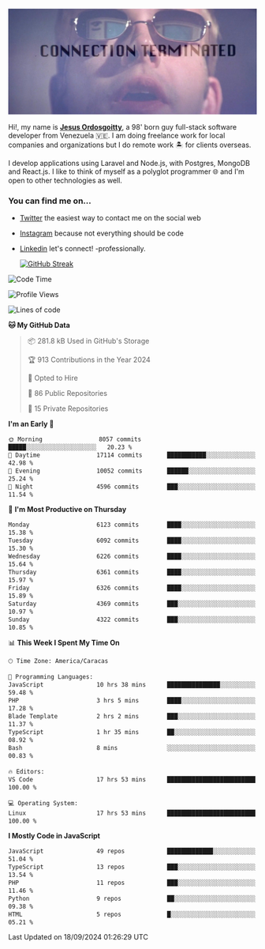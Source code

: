 ![hackers movie reference](./disconnected.jpg)

Hi!, my name is [**Jesus Ordosgoitty**](https://jodaz.dev), a 98' born guy full-stack software developer from Venezuela 🇻🇪. I am doing freelance work for local companies and organizations but I do remote work 🏝️ for clients overseas. 

I develop applications using Laravel and Node.js, with Postgres, MongoDB and React.js. I like to think of myself as a polyglot programmer 🌐 and I'm open to other technologies as well.

### You can find me on...

- [Twitter](https://twitter.com/jodaz_) the easiest way to contact me on the social web
- [Instagram](https://instagram.com/jodaz_) because not everything should be code
- [Linkedin](https://linkedin.com/in/jodaz) let's connect! -professionally.


    [![GitHub Streak](https://streak-stats.demolab.com?user=jodaz&theme=tokyonight)](https://git.io/streak-stats)

<!--START_SECTION:waka-->
![Code Time](http://img.shields.io/badge/Code%20Time-7%2C308%20hrs%2023%20mins-blue)

![Profile Views](http://img.shields.io/badge/Profile%20Views-0-blue)

![Lines of code](https://img.shields.io/badge/From%20Hello%20World%20I%27ve%20Written-82.8%20million%20lines%20of%20code-blue)

**🐱 My GitHub Data** 

> 📦 281.8 kB Used in GitHub's Storage 
 > 
> 🏆 913 Contributions in the Year 2024
 > 
> 💼 Opted to Hire
 > 
> 📜 86 Public Repositories 
 > 
> 🔑 15 Private Repositories 
 > 
**I'm an Early 🐤** 

```text
🌞 Morning                8057 commits        █████░░░░░░░░░░░░░░░░░░░░   20.23 % 
🌆 Daytime                17114 commits       ███████████░░░░░░░░░░░░░░   42.98 % 
🌃 Evening                10052 commits       ██████░░░░░░░░░░░░░░░░░░░   25.24 % 
🌙 Night                  4596 commits        ███░░░░░░░░░░░░░░░░░░░░░░   11.54 % 
```
📅 **I'm Most Productive on Thursday** 

```text
Monday                   6123 commits        ████░░░░░░░░░░░░░░░░░░░░░   15.38 % 
Tuesday                  6092 commits        ████░░░░░░░░░░░░░░░░░░░░░   15.30 % 
Wednesday                6226 commits        ████░░░░░░░░░░░░░░░░░░░░░   15.64 % 
Thursday                 6361 commits        ████░░░░░░░░░░░░░░░░░░░░░   15.97 % 
Friday                   6326 commits        ████░░░░░░░░░░░░░░░░░░░░░   15.89 % 
Saturday                 4369 commits        ███░░░░░░░░░░░░░░░░░░░░░░   10.97 % 
Sunday                   4322 commits        ███░░░░░░░░░░░░░░░░░░░░░░   10.85 % 
```


📊 **This Week I Spent My Time On** 

```text
🕑︎ Time Zone: America/Caracas

💬 Programming Languages: 
JavaScript               10 hrs 38 mins      ███████████████░░░░░░░░░░   59.48 % 
PHP                      3 hrs 5 mins        ████░░░░░░░░░░░░░░░░░░░░░   17.28 % 
Blade Template           2 hrs 2 mins        ███░░░░░░░░░░░░░░░░░░░░░░   11.37 % 
TypeScript               1 hr 35 mins        ██░░░░░░░░░░░░░░░░░░░░░░░   08.92 % 
Bash                     8 mins              ░░░░░░░░░░░░░░░░░░░░░░░░░   00.83 % 

🔥 Editors: 
VS Code                  17 hrs 53 mins      █████████████████████████   100.00 % 

💻 Operating System: 
Linux                    17 hrs 53 mins      █████████████████████████   100.00 % 
```

**I Mostly Code in JavaScript** 

```text
JavaScript               49 repos            █████████████░░░░░░░░░░░░   51.04 % 
TypeScript               13 repos            ███░░░░░░░░░░░░░░░░░░░░░░   13.54 % 
PHP                      11 repos            ███░░░░░░░░░░░░░░░░░░░░░░   11.46 % 
Python                   9 repos             ██░░░░░░░░░░░░░░░░░░░░░░░   09.38 % 
HTML                     5 repos             █░░░░░░░░░░░░░░░░░░░░░░░░   05.21 % 
```




 Last Updated on 18/09/2024 01:26:29 UTC
<!--END_SECTION:waka-->
